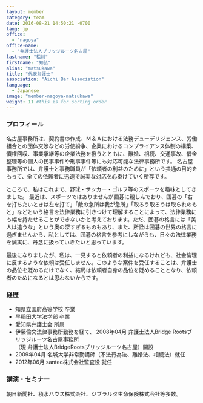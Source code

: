 ```yaml
---
layout: member
category: team
date: 2016-08-21 14:50:21 -0700
lang: jp
office:
  - "nagoya"
office-name:
  - "弁護士法人ブリッジルーツ名古屋"
lastname: "松川"
firstname: "知弘"
alias: "matsukawa"
title: "代表弁護士"
association: "Aichi Bar Association"
language:
  - Japanese
image: "member-nagoya-matsukawa"
weight: 11 #this is for sorting order
---
```


### プロフィール
名古屋事務所は、契約書の作成、Ｍ＆Ａにおける法務デューデリジェンス、労働組合との団体交渉などの労使紛争、企業におけるコンプライアンス体制の構築、債権回収、事業承継等の企業法務を扱うとともに、離婚、相続、交通事故、借金整理等の個人の民事事件や刑事事件等にも対応可能な法律事務所です。 名古屋事務所では、弁護士と事務職員が「依頼者の利益のために」という共通の目的をもって、全ての依頼者に迅速で誠実な対応を心掛けていく所存です。

ところで、私はこれまで、野球・サッカー・ゴルフ等のスポーツを趣味としてきました。 最近は、スポーツではありませんが囲碁に親しんでおり、囲碁の「右を打ちたいときは左を打て」「敵の急所は我が急所」「取ろう取ろうは取られのもと」などという格言を法律業務に引きつけて理解することによって、法律業務にも幅を持たせることができないかと考えております。ただ、囲碁の格言には「美人は追うな」という奥の深すぎるものもあり、また、所詮は囲碁の世界の格言に過ぎませんから、私としては、囲碁の格言を参考にしながらも、日々の法律業務を誠実に、丹念に扱っていきたいと思っています。

最後になりましたが、私は、一見すると依頼者の利益になるけれども、社会倫理に反するような依頼は受任しません。このような案件を受任することは、弁護士の品位を貶めるだけでなく、結局は依頼者自身の品位を貶めることとなり、依頼者のためになるとは思わないからです。

### 経歴
- 知県立国府高等学校 卒業
- 早稲田大学法学部 卒業
- 愛知県弁護士会 所属
- 伊藤倫文法律事務所勤務を経て、 2008年04月 弁護士法人Bridge Rootsブリッジルーツ名古屋事務所
<br />（現 弁護士法人BridgeRootsブリッジルーツ名古屋）開設
- 2009年04月 名城大学非常勤講師（不法行為法、離婚法、相続法）就任
- 2012年06月 santec株式会社監査役 就任

### 講演・セミナー
朝日新聞社、積水ハウス株式会社、ジブラルタ生命保険株式会社等多数。

